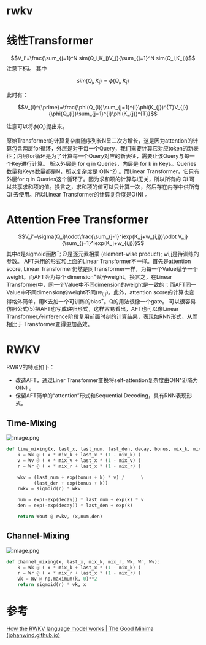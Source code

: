 # rwkv

# 线性Transformer 

$$V_i'=\frac{\sum_{j=1}^N sim(Q_i,K_j)V_j}{\sum_{j=1}^N sim(Q_i,K_j)}$$
注意下标i。
其中

$$sim(Q_{i},K_{j})=\phi(Q_{i},K_{j})$$

此时有：

$$V_{i}^{\prime}=\frac{\phi(Q_{i})\sum_{j=1}^{i}\phi(K_{j})^{T}V_{j}}{\phi(Q_{i})\sum_{j=1}^{i}\phi(K_{j})^{T}}$$

注意可以将$\phi(Q_{i})$提出来。

原始Transformer的计算复杂度随序列长N呈二次方增长，这是因为attention的计算包含两层for循环，外层是对于每一个Query，我们需要计算它对应token的新表征；内层for循环是为了计算每一个Query对应的新表征，需要让该Query与每一个Key进行计算。 所以外层是 for q in Queries，内层是 for k in Keys。Queries数量和Keys数量都是N，所以复杂度是 O(N^2) 。而Linear Transformer，它只有外层for q in Queries这个循环了。因为求和项的计算与i无关，所以所有的 Qi 可以共享求和项的值。换言之，求和项的值可以只计算一次，然后存在内存中供所有 Qi 去使用。所以Linear Transformer的计算复杂度是O(N) 。

# Attention Free Transformer
$$V_i'=\sigma(Q_i)\odot\frac{\sum_{j-1}^iexp(K_j+w_{i,j})\odot V_j}{\sum_{j=1}^iexp(K_j+w_{i,j})}$$
其中σ是sigmoid函数$^{+};\odot$是逐元素相乘 (element-wise product); wi,j是待训练的参数。
AFT采用的形式和上面的Linear Transformer不一样。首先是attention score, Linear
Transformer仍然是同Transformer一样，为每一个Value赋予一个weight。而AFT会为每个
dimension$^{+}$赋予weight。换言之，在Linear Transformer中，同一个Value中不同dimension的weight是一致的；而AFT同一Value中不同dimension的weight不同($w_{i,j}$)。此外，attention score的计算也变得格外简单，用K去加一个可训练的bias$^{+}$。Q的用法很像一个gate。
可以很容易仿照公式(5)把AFT也写成递归形式，这样容易看出，AFT也可以像Linear
Transformer,在inference阶段复用前面时刻的计算结果，表现如RNN形式，从而相比于
Transformer变得更加高效。

# RWKV

RWKV的特点如下：

- 改造AFT，通过Liner Transformer变换将self-attention复杂度由O(N^2)降为 O(N) 。
- 保留AFT简单的“attention”形式和Sequential Decoding，具有RNN表现形式。

## Time-Mixing
![image.png](https://cdn.jsdelivr.net/gh/vllbc/img4blog//image/20240904231056.png)
```python
def time_mixing(x, last_x, last_num, last_den, decay, bonus, mix_k, mix_v, mix_r, Wk, Wv, Wr, Wout):
    k = Wk @ ( x * mix_k + last_x * (1 - mix_k) )
    v = Wv @ ( x * mix_v + last_x * (1 - mix_v) )
    r = Wr @ ( x * mix_r + last_x * (1 - mix_r) )

    wkv = (last_num + exp(bonus + k) * v) /      \
          (last_den + exp(bonus + k))
    rwkv = sigmoid(r) * wkv

    num = exp(-exp(decay)) * last_num + exp(k) * v
    den = exp(-exp(decay)) * last_den + exp(k)

    return Wout @ rwkv, (x,num,den)
```
## Channel-Mixing
![image.png](https://cdn.jsdelivr.net/gh/vllbc/img4blog//image/20240904231116.png)
```python
def channel_mixing(x, last_x, mix_k, mix_r, Wk, Wr, Wv):
    k = Wk @ ( x * mix_k + last_x * (1 - mix_k) )
    r = Wr @ ( x * mix_r + last_x * (1 - mix_r) )
    vk = Wv @ np.maximum(k, 0)**2
    return sigmoid(r) * vk, x
```
# 参考
[How the RWKV language model works | The Good Minima (johanwind.github.io)](https://johanwind.github.io/2023/03/23/rwkv_details.html)

